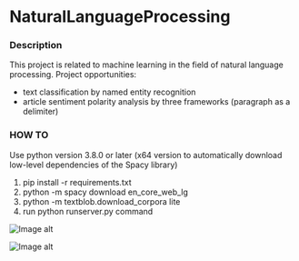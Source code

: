 # NaturalLanguageProcessing


### Description
This project is related to machine learning in the field of natural language processing.
Project opportunities:
- text classification by named entity recognition
- article sentiment polarity analysis by three frameworks (paragraph as a delimiter) 

### HOW TO
Use python version 3.8.0 or later (x64 version to automatically download low-level dependencies of the Spacy library)
1. pip install -r requirements.txt
2. python -m spacy download en_core_web_lg
3. python -m textblob.download_corpora lite
4. run python runserver.py command 

![Image alt](https://github.com/archienapampe/ImageForProjects/raw/master/NaturalLanguageProcessing/rawdata.jpg)

![Image alt](https://github.com/archienapampe/ImageForProjects/raw/master/NaturalLanguageProcessing/result.jpg)